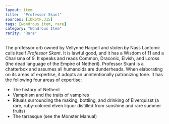 ```yaml
---
layout: item
title:  "Professor Skant"
sources: [IDRotF.315]
tags: [wondrous item, rare]
category: "Wondrous Item"
rarity: "Rare"
---
```


The professor orb owned by Vellynne Harpell and stolen by Nass Lantomir calls itself _Professor Skant_. It is lawful good, and it has a Wisdom of 11 and a Charisma of 9. It speaks and reads Common, Draconic, Elvish, and Loross (the dead language of the Empire of Netheril). Professor Skant is a chatterbox and assumes all humanoids are dunderheads. When elaborating on its areas of expertise, it adopts an unintentionally patronizing tone. It has the following four areas of expertise:

- The history of Netheril
- Vampirism and the traits of vampires
- Rituals surrounding the making, bottling, and drinking of Elverquisst (a rare, ruby-colored elven liquor distilled from sunshine and rare summer fruits)
- The tarrasque (see the Monster Manual)
